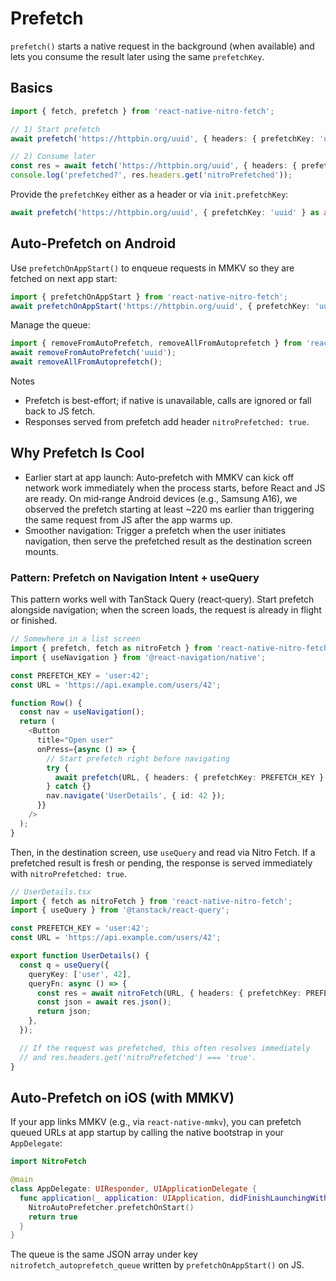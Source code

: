 # Prefetch

`prefetch()` starts a native request in the background (when available) and lets you consume the result later using the same `prefetchKey`.

## Basics

```ts
import { fetch, prefetch } from 'react-native-nitro-fetch';

// 1) Start prefetch
await prefetch('https://httpbin.org/uuid', { headers: { prefetchKey: 'uuid' } });

// 2) Consume later
const res = await fetch('https://httpbin.org/uuid', { headers: { prefetchKey: 'uuid' } });
console.log('prefetched?', res.headers.get('nitroPrefetched'));
```

Provide the `prefetchKey` either as a header or via `init.prefetchKey`:

```ts
await prefetch('https://httpbin.org/uuid', { prefetchKey: 'uuid' } as any);
```

## Auto-Prefetch on Android

Use `prefetchOnAppStart()` to enqueue requests in MMKV so they are fetched on next app start:

```ts
import { prefetchOnAppStart } from 'react-native-nitro-fetch';
await prefetchOnAppStart('https://httpbin.org/uuid', { prefetchKey: 'uuid' });
```

Manage the queue:

```ts
import { removeFromAutoPrefetch, removeAllFromAutoprefetch } from 'react-native-nitro-fetch';
await removeFromAutoPrefetch('uuid');
await removeAllFromAutoprefetch();
```

Notes

- Prefetch is best-effort; if native is unavailable, calls are ignored or fall back to JS fetch.
- Responses served from prefetch add header `nitroPrefetched: true`.

## Why Prefetch Is Cool

- Earlier start at app launch: Auto‑prefetch with MMKV can kick off network work immediately when the process starts, before React and JS are ready. On mid‑range Android devices (e.g., Samsung A16), we observed the prefetch starting at least ~220 ms earlier than triggering the same request from JS after the app warms up.
- Smoother navigation: Trigger a prefetch when the user initiates navigation, then serve the prefetched result as the destination screen mounts.

### Pattern: Prefetch on Navigation Intent + useQuery

This pattern works well with TanStack Query (react‑query). Start prefetch alongside navigation; when the screen loads, the request is already in flight or finished.

```ts
// Somewhere in a list screen
import { prefetch, fetch as nitroFetch } from 'react-native-nitro-fetch';
import { useNavigation } from '@react-navigation/native';

const PREFETCH_KEY = 'user:42';
const URL = 'https://api.example.com/users/42';

function Row() {
  const nav = useNavigation();
  return (
    <Button
      title="Open user"
      onPress={async () => {
        // Start prefetch right before navigating
        try {
          await prefetch(URL, { headers: { prefetchKey: PREFETCH_KEY } });
        } catch {}
        nav.navigate('UserDetails', { id: 42 });
      }}
    />
  );
}
```

Then, in the destination screen, use `useQuery` and read via Nitro Fetch. If a prefetched result is fresh or pending, the response is served immediately with `nitroPrefetched: true`.

```ts
// UserDetails.tsx
import { fetch as nitroFetch } from 'react-native-nitro-fetch';
import { useQuery } from '@tanstack/react-query';

const PREFETCH_KEY = 'user:42';
const URL = 'https://api.example.com/users/42';

export function UserDetails() {
  const q = useQuery({
    queryKey: ['user', 42],
    queryFn: async () => {
      const res = await nitroFetch(URL, { headers: { prefetchKey: PREFETCH_KEY } });
      const json = await res.json();
      return json;
    },
  });

  // If the request was prefetched, this often resolves immediately
  // and res.headers.get('nitroPrefetched') === 'true'.
}
```

## Auto-Prefetch on iOS (with MMKV)

If your app links MMKV (e.g., via `react-native-mmkv`), you can prefetch queued URLs at app startup by calling the native bootstrap in your `AppDelegate`:

```swift
import NitroFetch

@main
class AppDelegate: UIResponder, UIApplicationDelegate {
  func application(_ application: UIApplication, didFinishLaunchingWithOptions launchOptions: [UIApplication.LaunchOptionsKey: Any]?) -> Bool {
    NitroAutoPrefetcher.prefetchOnStart()
    return true
  }
}
```

The queue is the same JSON array under key `nitrofetch_autoprefetch_queue` written by `prefetchOnAppStart()` on JS.
